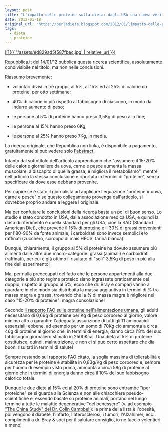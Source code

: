 ```yaml
---
layout: post
title: "L'impatto delle proteine sulla dieta: dagli USA una nuova verità... o no?"
date: 2012-01-18
original_url: "https://perladieta.blogspot.com/2012/01/limpatto-delle-proteine-sulla-dieta.html"
tags:
  - dieta
  - proteine
---
```


[![]({{ '/assets/ed829ad5f587fbec.jpg' | relative_url }})](https://www.blogger.com/L'impatto%20delle%20proteine%20sulla%20dieta:%20dagli%20USA%20una%20nuova%20verit%C3%A0...%20o%20no?)

[Repubblica.it del 14/01/12](http://www.repubblica.it/salute/alimentazione/2012/01/14/news/dieta_non_contano_solo_le_calorie_le_proteine_fanno_la_differenza-27624341/) pubblica questa ricerca scientifica, assolutamente condivisibile nel titolo, ma non nelle conclusioni.

Riassumo brevemente:

- volontari divisi in tre gruppi, al 5%, al 15% ed al 25% di calorie da proteine, per otto settimane;

- 40% di calorie in più rispetto al fabbisogno di ciascuno, in modo da indurre aumento di peso;

- le persone al 5% di proteine hanno preso 3,5Kg di peso alla fine;

- le persone al 15% hanno preso 6Kg;

- le persone al 25% hanno preso 7Kg, in media.

La ricerca originale, che Repubblica non linka, è disponibile a pagamento, gratuitamente si può vedere solo [l'abstract](http://jama.ama-assn.org/content/307/1/47.short).

Intanto dal sottotitolo dell'articolo apprendiamo che "assumere il 15-20% delle calorie giornaliere da uova, carne e pesce aumenta la massa muscolare, a discapito di quella grassa, e migliora il metabolismo", mentre nell'articolo la stessa conclusione è riportata in termini di "proteine", senza specificare da dove esse debbano provenire.

Per capire se è stato il giornalista ad applicare l'equazione "proteine = uova, carne e pesce" o se questo collegamento provenga dall'articolo, si dovrebbe proprio andare a leggere l'originale.

Ma per confutare le conclusioni della ricerca basta un po' di buon senso. Lo studio è stato condotto in USA, dalla associazione medica USA, e quindi la dieta di riferimento è quella standard per gli USA, cioè la SAD (Standard American Diet), che prevede il 15% di proteine e il 30% di grassi provenienti per l'80-90% da fonte animale; i carboidrati sono invece semplici e/o raffinati (zucchero, sciroppo di mais HFCS, farina bianca).

Dunque, chiaramente, il gruppo al 5% di proteine ha dovuto assumere più alimenti dalle altre due macro-categorie: grassi (animali) e carboidrati (raffinati), per cui è già ottimo il risultato di "soli" 3,5Kg di peso in più alla fine dell'esperimento!

Ma, per nulla preoccupati del fatto che le persone appartenenti alla due categorie a più alto regime proteico siano ingrassate praticamente del doppio, rispetto al gruppo al 5%, ecco che dr. Bray e compari vanno a guardare in che modo sia distribuita la massa aggiuntiva in termini di % tra massa magra e grassa, trovando che la % di massa magra è migliore nel caso "15-20% di proteine": magra consolazione!

Secondo [il rapporto FAO sulle proteine nell'alimentazione umana](http://whqlibdoc.who.int/trs/WHO_TRS_935_eng.pdf), gli adulti necessitano di 0,66g di proteine per Kg di peso corporeo al giorno, valore minimo atto a garantire l'adeguata assunzione di tutti gli 11 aminoacidi essenziali; ebbene, ad esempio per un uomo di 70Kg ciò ammonta a circa 46g di proteine al giorno che, in termini di energia, danno circa l'8% del suo fabbisogno giornaliero stimato in 2500Kcal. Una dieta al 5% di proteine costituisce, quindi, malnutrizione, e non ci si può certo aspettare che dia buoni risultati in termini di salute!

Sempre restando sul rapporto FAO citato, la soglia massima di tollerabilità e sicurezza per le proteine è stabilita in 0,83g/Kg di peso corporeo e, sempre per l'uomo di esempio visto prima, ammonta a circa 58g di proteine al giorno che in termini di energia danno circa il 10% del suo fabbisogno calorico totale.

Dunque le due diete al 15% ed al 20% di proteine sono entrambe "iper proteiche" se si guarda alla Scienza e non alle chiacchiere pseudo-scientifiche e, essendo basate su proteine animali, portano nel lungo termine a tutte le malattie degenerative "del benessere" (v. ad esempio ["The China Study" del Dr. Colin Campbell](http://www.thechinastudy.it/)): la prima della lista è l'obesità, poi vengono il diabete, l'infarto, l'aterosclerosi, i tumori, l'Alzahimer, ecc.: complimenti a dr. Bray & soci per il salutare consiglio, io ne faccio volentieri a meno!
